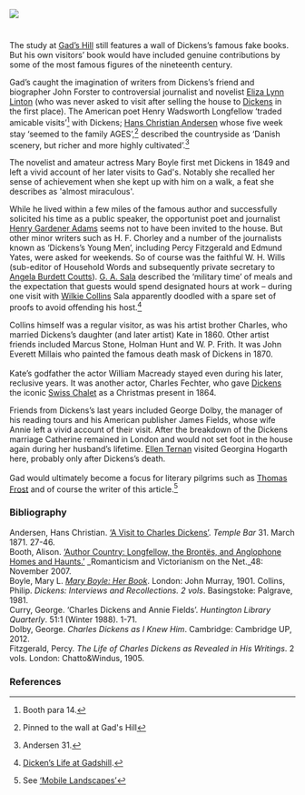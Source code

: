 <a href="https://beta.kent-maps.online"><img src="https://beta.kent-maps.online/juncture/ve-button.png"></a>
<param ve-config title="Dickens and Friends" author="Professor Carolyn Oulton" layout="vtl" banner="/dickens/images/Grammar_School_Gate_Rochester.jpg">

<param ve-entity eid="Q729006" aliases="Chatham">
<param ve-entity eid="Q5068781" aliases="Chalk">
<param ve-entity eid="Q922739" aliases="Broadstairs">
<param ve-entity eid="Q375314" aliases="Folkestone">
<param ve-entity eid="Q29303" aliases="Canterbury">
<param ve-entity eid="Q507517" aliases="Rochester">

#

The study at [Gad’s Hill](/dickens/dickens-gads-hill) still features a wall of Dickens’s famous fake books. But his own visitors’ book would have included genuine contributions by some of the most famous figures of the nineteenth century.
<param ve-image url="https://upload.wikimedia.org/wikipedia/commons/6/60/Engraving_of_Dickens_at_Gad%27s_Hill%2C_Samuel_Hollyer.png" label="Engraving of Dickens at Gad's Hill" attribution="Samuel Hollyer, Public domain, via Wikimedia Commons">

Gad’s caught the imagination of writers from Dickens’s friend and biographer John Forster to controversial journalist and novelist [Eliza Lynn Linton](/19c/19c-lynn-linton-biography) (who was never asked to visit after selling the house to [Dickens](/dickens) in the first place). The American poet Henry Wadsworth Longfellow ‘traded amicable visits’[^ref1]  with Dickens; [Hans Christian Andersen](/19c/19c-christian-andersen) whose five week stay ‘seemed to the family AGES’,[^ref2]  described the countryside as ‘Danish scenery, but richer and more highly cultivated’.[^ref3]
<param ve-image url="https://upload.wikimedia.org/wikipedia/commons/a/a7/Henry_Wadsworth_Longfellow%2C_photographed_by_Julia_Margaret_Cameron_in_1868.jpg" label="Henry Wadsworth Longfellow" attribution="Julia Margaret Cameron, Public domain, via Wikimedia Commons">

The novelist and amateur actress Mary Boyle first met Dickens in 1849 and left a vivid account of her later visits to Gad's. Notably she recalled her sense of achievement when she kept up with him on a walk, a feat she describes as 'almost miraculous'.

While he lived within a few miles of the famous author and successfully solicited his time as a public speaker, the opportunist poet and journalist [Henry Gardener Adams](/19c/19c-gardiner-adams-biography) seems not to have been invited to the house. But other minor writers such as H. F. Chorley and a number of the journalists known as ‘Dickens’s Young Men’, including Percy Fitzgerald and Edmund Yates, were asked for weekends. So of course was the faithful W. H. Wills (sub-editor of Household Words and subsequently private secretary to [Angela Burdett Coutts](/19c/19c-burdett-coutts-biography)). [G. A. Sala](/19c/19c-sala-biography) described the ‘military time’ of meals and the expectation that guests would spend designated hours at work – during one visit with [Wilkie Collins](/19c/19c-collins-biography) Sala apparently doodled with a spare set of proofs to avoid offending his host.[^ref4]  
<param ve-image url="https://upload.wikimedia.org/wikipedia/commons/6/65/George_Augustus_Sala_%28Waddy%2C_1872%29.jpg" label="George Augustus Sala" attribution="Frederick Waddy, Public domain, via Wikimedia Commons">

Collins himself was a regular visitor, as was his artist brother Charles, who married Dickens’s daughter (and later artist) Kate in 1860. Other artist friends included Marcus Stone, Holman Hunt and W. P. Frith. It was John Everett Millais who painted the famous death mask of Dickens in 1870.
<br><br>
Kate’s godfather the actor William Macready stayed even during his later, reclusive years. It was another actor, Charles Fechter, who gave [Dickens](/dickens/dickens-biography) the iconic [Swiss Chalet](/dickens/dickens-swiss-chalet) as a Christmas present in 1864.
<param ve-image url="https://upload.wikimedia.org/wikipedia/commons/4/49/Charles_Dickens_and_Charles_Fechter.jpg" label="Charles Dickens and Charles Fechter" attribution="Internet Archive Book Images, No restrictions, via Wikimedia Commons">

Friends from Dickens’s last years included George Dolby, the manager of his reading tours and his American publisher James Fields, whose wife Annie left a vivid account of their visit. After the breakdown of the Dickens marriage Catherine remained in London and would not set foot in the house again during her husband’s lifetime. [Ellen Ternan](/19c/19c-ternan-biography) visited Georgina Hogarth here, probably only after Dickens’s death.
<br><br>
Gad would ultimately become a focus for literary pilgrims such as [Thomas Frost](/19c/19c-frost-biography) and of course the writer of this article.[^ref5] 
<param ve-image url="https://upload.wikimedia.org/wikipedia/commons/3/33/Ellen_Ternan.jpeg" label="Ellen Ternan" attribution="Unknown author, Public domain, via Wikimedia Commons">

### Bibliography

Andersen, Hans Christian. [‘A Visit to Charles Dickens’](https://books.google.co.uk/books?id=0j88AQAAMAAJ&newbks=0&printsec=frontcover&pg=PA28&dq=VISIT+GADSHILL&hl=en&redir_esc=y#v=onepage&q=VISIT%20GADSHILL&f=false). _Temple Bar_ 31. March 1871. 27-46.    
Booth, Alison. [‘Author Country: Longfellow, the Brontës, and Anglophone Homes and Haunts.’]( https://www.erudit.org/en/journals/ravon/1900-v1-n1-ravon1979/017438ar/) _Romanticism and Victorianism on the Net._48: November 2007.   
Boyle, Mary L. [_Mary Boyle: Her Book_](https://www.gutenberg.org/files/63748/63748-h/63748-h.htm). London: John Murray, 1901.
Collins, Philip. _Dickens: Interviews and Recollections. 2 vols_. Basingstoke: Palgrave, 1981.   
Curry, George. ‘Charles Dickens and Annie Fields’. _Huntington Library Quarterly_. 51:1 (Winter 1988). 1-71.   
Dolby, George. _Charles Dickens as I Knew Him_. Cambridge: Cambridge UP, 2012.   
Fitzgerald, Percy. _The Life of Charles Dickens as Revealed in His Writings_. 2 vols. London: Chatto&Windus, 1905.   

### References

[^ref1]:  Booth para 14.
[^ref2]:  Pinned to the wall at Gad's Hill
[^ref3]:  Andersen 31.
[^ref4]:  [Dicken’s Life at Gadshill](https://www.google.co.uk/books/edition/Pitman_s_Journal_of_Commercial_Education/U64UAAAAYAAJ?hl=en&gbpv=1&dq=%22G.+A.+SALA%22+AND+%22GAD%27S+HILL%22+AND++WILKIE&pg=PA542&printsec=frontcover).
[^ref5]: See [‘Mobile Landscapes’](/dickens/mobile-landscapes)

